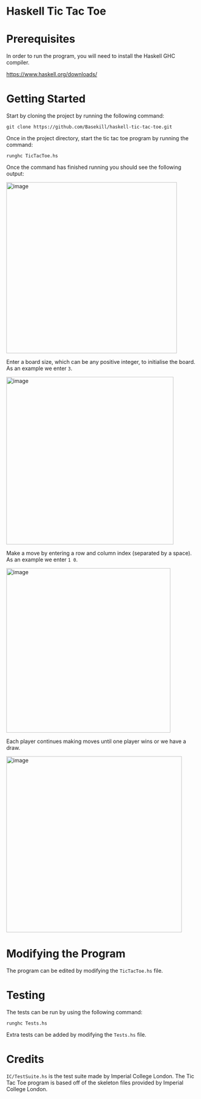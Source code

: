 # Haskell Tic Tac Toe

# Prerequisites

In order to run the program, you will need to install the Haskell GHC compiler.

https://www.haskell.org/downloads/

# Getting Started

Start by cloning the project by running the following command:

 `git clone https://github.com/Basekill/haskell-tic-tac-toe.git`

Once in the project directory, start the tic tac toe program by running the command:

`runghc TicTacToe.hs`

Once the command has finished running you should see the following output:

<img width="449" alt="image" src="https://user-images.githubusercontent.com/62472947/148194089-c21f5c82-b596-455b-982b-bd910d86aa26.png">

Enter a board size, which can be any positive integer, to initialise the board. As an example we enter `3`.

<img width="440" alt="image" src="https://user-images.githubusercontent.com/62472947/148194836-f3431691-7944-4bad-98cb-5bd39536f5bf.png">

Make a move by entering a row and column index (separated by a space). As an example we enter `1 0`.

<img width="432" alt="image" src="https://user-images.githubusercontent.com/62472947/148195059-e5fc9c18-caca-4497-9bb3-52c93d142c3b.png">

Each player continues making moves until one player wins or we have a draw.

<img width="462" alt="image" src="https://user-images.githubusercontent.com/62472947/148195258-114e6784-678c-4e39-8f84-17d5a65de711.png">

# Modifying the Program

The program can be edited by modifying the `TicTacToe.hs` file.

# Testing

The tests can be run by using the following command:

`runghc Tests.hs`

Extra tests can be added by modifying the `Tests.hs` file.

# Credits

`IC/TestSuite.hs` is the test suite made by Imperial College London.
The Tic Tac Toe program is based off of the skeleton files provided by Imperial College London.
